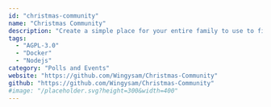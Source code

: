 ```yaml
---
id: "christmas-community"
name: "Christmas Community"
description: "Create a simple place for your entire family to use to find gifts that people want, and to avoid double-gifting."
tags:
  - "AGPL-3.0"
  - "Docker"
  - "Nodejs"
category: "Polls and Events"
website: "https://github.com/Wingysam/Christmas-Community"
github: "https://github.com/Wingysam/Christmas-Community"
#image: "/placeholder.svg?height=300&width=400"
---
```


